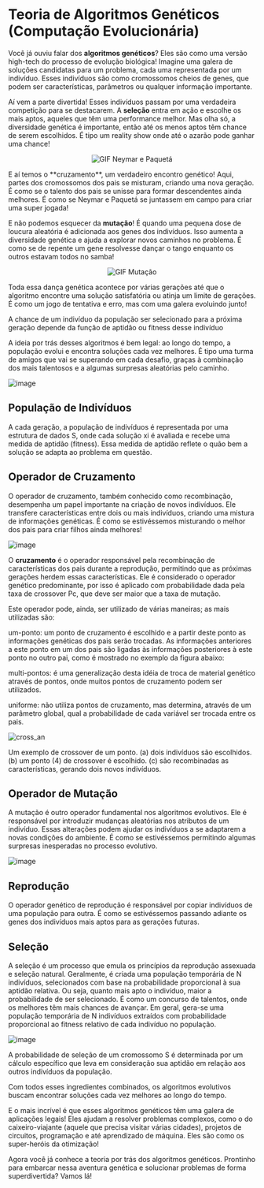 # Teoria de Algoritmos Genéticos (Computação Evolucionária)

Você já ouviu falar dos **algoritmos genéticos**? Eles são como uma versão high-tech do processo de evolução biológica! Imagine uma galera de soluções candidatas para um problema, cada uma representada por um indivíduo. Esses indivíduos são como cromossomos cheios de genes, que podem ser características, parâmetros ou qualquer informação importante.

Aí vem a parte divertida! Esses indivíduos passam por uma verdadeira competição para se destacarem. 
A **seleção** entra em ação e escolhe os mais aptos, aqueles que têm uma performance melhor. Mas olha só, a diversidade genética é importante, então até os menos aptos têm chance de serem escolhidos. É tipo um reality show onde até o azarão pode ganhar uma chance!

<p align="center">
  <img src="https://media.giphy.com/media/Th49xtsrSFJVsIGtkB/giphy.gif" alt="GIF Neymar e Paquetá">
</p>
E aí temos o  **cruzamento**, um verdadeiro encontro genético! Aqui, partes dos cromossomos dos pais se misturam, criando uma nova geração. É como se o talento dos pais se unisse para formar descendentes ainda melhores. É como se Neymar e Paquetá se juntassem em campo para criar uma super jogada!

E não podemos esquecer da **mutação**! É quando uma pequena dose de loucura aleatória é adicionada aos genes dos indivíduos. Isso aumenta a diversidade genética e ajuda a explorar novos caminhos no problema. É como se de repente um gene resolvesse dançar o tango enquanto os outros estavam todos no samba!

<p align="center">
  <img src="https://media.giphy.com/media/3o6Mb9DvVlkBSiLToI/giphy.gif" alt="GIF Mutação">
</p>
Toda essa dança genética acontece por várias gerações até que o algoritmo encontre uma solução satisfatória ou atinja um limite de gerações. É como um jogo de tentativa e erro, mas com uma galera evoluindo junto!

A chance de um indivíduo da população ser selecionado para a próxima geração depende da função de aptidão ou fitness desse indivíduo

A ideia por trás desses algoritmos é bem legal: ao longo do tempo, a população evolui e encontra soluções cada vez melhores. É tipo uma turma de amigos que vai se superando em cada desafio, graças à combinação dos mais talentosos e a algumas surpresas aleatórias pelo caminho.

![image](https://github.com/Liga-IA/Repository/assets/93664169/bdac6c78-1b8d-4b92-be53-80e93c24e10a)

## População de Indivíduos
A cada geração, a população de indivíduos é representada por uma estrutura de dados S, onde cada solução xi é avaliada e recebe uma medida de aptidão (fitness). Essa medida de aptidão reflete o quão bem a solução se adapta ao problema em questão.

## Operador de Cruzamento
O operador de cruzamento, também conhecido como recombinação, desempenha um papel importante na criação de novos indivíduos. Ele transfere características entre dois ou mais indivíduos, criando uma mistura de informações genéticas. É como se estivéssemos misturando o melhor dos pais para criar filhos ainda melhores!

![image](https://github.com/Liga-IA/Repository/assets/93664169/a22200f4-9030-4281-9861-3ace67bbd15c)

O **cruzamento** é o operador responsável pela recombinação de características dos pais durante a reprodução, permitindo que as próximas gerações herdem essas características. Ele é considerado o operador genético predominante, por isso é aplicado com probabilidade dada pela taxa de crossover Pc, que deve ser maior que a taxa de mutação.

Este operador pode, ainda, ser utilizado de várias maneiras; as mais utilizadas são:

um-ponto: um ponto de cruzamento é escolhido e a partir deste ponto as informações genéticas dos pais serão trocadas. As informações anteriores a este ponto em um dos pais são ligadas às informações posteriores à este ponto no outro pai, como é mostrado no exemplo da figura abaixo:

multi-pontos: é uma generalização desta idéia de troca de material genético através de pontos, onde muitos pontos de cruzamento podem ser utilizados.

uniforme: não utiliza pontos de cruzamento, mas determina, através de um parâmetro global, qual a probabilidade de cada variável ser trocada entre os pais.

![cross_an](https://github.com/Liga-IA/Repository/assets/93664169/466760a7-0101-49ec-ad4e-a4fa49fe93d3)


Um exemplo de crossover de um ponto.
(a) dois indivíduos são escolhidos.
(b) um ponto (4) de crossover é escolhido.
(c) são recombinadas as características, gerando dois novos indivíduos.


## Operador de Mutação
A mutação é outro operador fundamental nos algoritmos evolutivos. Ele é responsável por introduzir mudanças aleatórias nos atributos de um indivíduo. Essas alterações podem ajudar os indivíduos a se adaptarem a novas condições do ambiente. É como se estivéssemos permitindo algumas surpresas inesperadas no processo evolutivo.


![image](https://github.com/Liga-IA/Repository/assets/93664169/52c664c0-b832-4d6d-8ad0-1dcd67d2cca0)


## Reprodução
O operador genético de reprodução é responsável por copiar indivíduos de uma população para outra. É como se estivéssemos passando adiante os genes dos indivíduos mais aptos para as gerações futuras.

## Seleção
A seleção é um processo que emula os princípios da reprodução assexuada e seleção natural. Geralmente, é criada uma população temporária de N indivíduos, selecionados com base na probabilidade proporcional à sua aptidão relativa. Ou seja, quanto mais apto o indivíduo, maior a probabilidade de ser selecionado. É como um concurso de talentos, onde os melhores têm mais chances de avançar. 
Em geral, gera-se uma população temporária de N indivíduos extraídos com probabilidade proporcional ao fitness relativo de cada indivíduo no população.


![image](https://github.com/Liga-IA/Repository/assets/93664169/a94e8ae6-1016-41fb-bad7-46109942a035)

A probabilidade de seleção de um cromossomo S é determinada por um cálculo específico que leva em consideração sua aptidão em relação aos outros indivíduos da população.

Com todos esses ingredientes combinados, os algoritmos evolutivos buscam encontrar soluções cada vez melhores ao longo do tempo. 

E o mais incrível é que esses algoritmos genéticos têm uma galera de aplicações legais! Eles ajudam a resolver problemas complexos, como o do caixeiro-viajante (aquele que precisa visitar várias cidades), projetos de circuitos, programação e até aprendizado de máquina. Eles são como os super-heróis da otimização!

Agora você já conhece a teoria por trás dos algoritmos genéticos. Prontinho para embarcar nessa aventura genética e solucionar problemas de forma superdivertida? Vamos lá!
